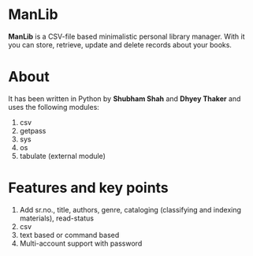 # ManLib

**ManLib** is a CSV-file based minimalistic personal library manager. With it you can store, retrieve, update and delete records about your books.

**About**
=========

It has been written in Python by **Shubham Shah** and **Dhyey Thaker** and uses the following modules:
1. csv
2. getpass
3. sys
4. os
5. tabulate (external module)

**Features and key points**
=========

1. Add sr.no., title, authors, genre, cataloging (classifying and indexing materials), read-status
2. csv
3. text based or command based
4. Multi-account support with password